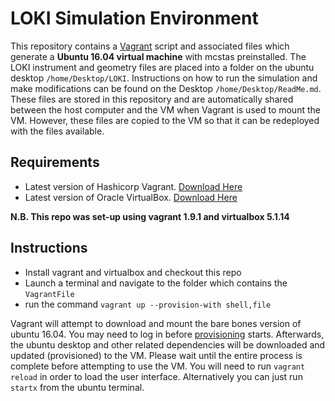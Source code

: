 # LOKI Simulation Environment
This repository contains a [Vagrant](https://www.vagrantup.com) script and associated files which generate a **Ubuntu 16.04 virtual machine** with mcstas preinstalled. The LOKI instrument and geometry files are placed into a folder on the ubuntu desktop `/home/Desktop/LOKI`. Instructions on how to run the simulation and make modifications can be found on the Desktop `/home/Desktop/ReadMe.md`. These files are stored in this repository and are automatically shared between the host computer and the VM when Vagrant is used to mount the VM. However, these files are copied to the VM so that it can be redeployed with the files available.

## Requirements
- Latest version of Hashicorp Vagrant. [Download Here](https://www.vagrantup.com/downloads.html)
- Latest version of Oracle VirtualBox. [Download Here](https://www.virtualbox.org/wiki/Downloads)

**N.B. This repo was set-up using vagrant 1.9.1 and virtualbox 5.1.14**

## Instructions
- Install vagrant and virtualbox and checkout this repo
- Launch a terminal and navigate to the folder which contains the `VagrantFile`
- run the command `vagrant up --provision-with shell,file`

Vagrant will attempt to download and mount the bare bones version of ubuntu 16.04. You may need to log in before [provisioning](https://www.vagrantup.com/docs/cli/provision.html) starts. Afterwards, the ubuntu desktop and other related dependencies will be downloaded and updated (provisioned) to the VM. Please wait until the entire process is complete before attempting to use the VM. You will need to run `vagrant reload` in order to load the user interface. Alternatively you can just run `startx` from the ubuntu terminal.
